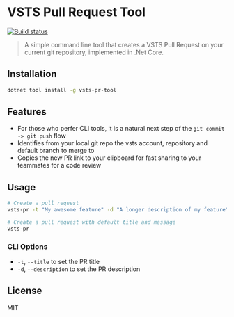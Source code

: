 # VSTS Pull Request Tool

[![Build status][travis-image]][travis-url]


> A simple command line tool that creates a VSTS Pull Request on your current git repository, implemented in .Net Core.

## Installation

```sh
dotnet tool install -g vsts-pr-tool
```

## Features

* For those who perfer CLI tools, it is a natural next step of the `git commit -> git push` flow
* Identifies from your local git repo the vsts account, repository and default branch to merge to
* Copies the new PR link to your clipboard for fast sharing to your teammates for a code review

## Usage

```sh
# Create a pull request
vsts-pr -t "My awesome feature" -d "A longer description of my feature"

# Create a pull request with default title and message
vsts-pr
```

### CLI Options

* `-t`, `--title` to set the PR title
* `-d`, `--description` to set the PR description

## License

MIT

[npm-image]: https://badge.fury.io/js/vsts-pull-request-creator.svg
[npm-url]: https://www.npmjs.com/package/vsts-pull-request-creator
[travis-image]: https://travis-ci.org/asafst/vsts-pull-request-creator.svg?branch=master
[travis-url]: https://travis-ci.org/asafst/vsts-pull-request-creator